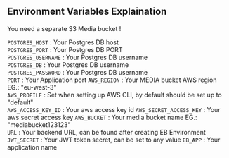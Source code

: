 
## Environment Variables Explaination

You need a separate S3 Media bucket !

`POSTGRES_HOST` : Your Postgres DB host  
`POSTGRES_PORT` : Your Postgres DB PORT  
`POSTGRES_USERNAME` : Your Postgres DB username  
`POSTGRES_DB` : Your Postgres DB username  
`POSTGRES_PASSWORD` : Your Postgres DB username  
`PORT` : Your Application port
`AWS_REGION` : Your MEDIA bucket AWS region EG.: "eu-west-3"  
`AWS_PROFILE` : Set when setting up AWS CLI, by default should be set up to "default"  
`AWS_ACCESS_KEY_ID` : Your aws access key id
`AWS_SECRET_ACCESS_KEY` : Your aws secret access key
`AWS_BUCKET` : Your media bucket name EG.: "mediabucket123123"  
`URL` : Your backend URL, can be found after creating EB Environment  
`JWT_SECRET` : Your JWT token secret, can be set to any value
`EB_APP` : Your application name